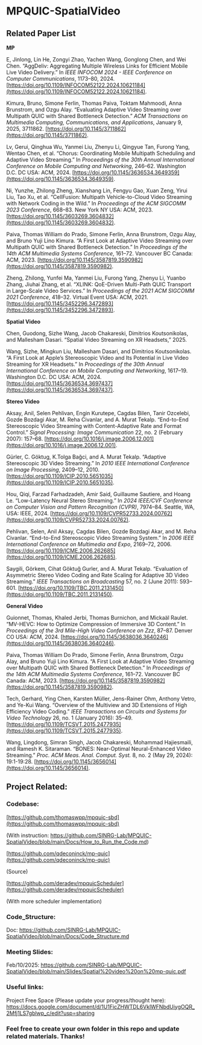 # MPQUIC-SpatialVideo

## **Related Paper List**

**MP**

E, Jinlong, Lin He, Zongyi Zhao, Yachen Wang, Gonglong Chen, and Wei Chen. “AggDeliv: Aggregating Multiple Wireless Links for Efficient Mobile Live Video Delivery.” In *IEEE INFOCOM 2024 - IEEE Conference on Computer Communications*, 1173–80, 2024. [https://doi.org/10.1109/INFOCOM52122.2024.10621184](https://doi.org/10.1109/INFOCOM52122.2024.10621184).

Kimura, Bruno, Simone Ferlin, Thomas Paiva, Toktam Mahmoodi, Anna Brunstrom, and Ozgu Alay. “Evaluating Adaptive Video Streaming over Multipath QUIC with Shared Bottleneck Detection.” *ACM Transactions on Multimedia Computing, Communications, and Applications*, January 9, 2025, 3711862. [https://doi.org/10.1145/3711862](https://doi.org/10.1145/3711862).

Lv, Gerui, Qinghua Wu, Yanmei Liu, Zhenyu Li, Qingyue Tan, Furong Yang, Wentao Chen, et al. “Chorus: Coordinating Mobile Multipath Scheduling and Adaptive Video Streaming.” In *Proceedings of the 30th Annual International Conference on Mobile Computing and Networking*, 246–62. Washington D.C. DC USA: ACM, 2024. [https://doi.org/10.1145/3636534.3649359](https://doi.org/10.1145/3636534.3649359).

Ni, Yunzhe, Zhilong Zheng, Xianshang Lin, Fengyu Gao, Xuan Zeng, Yirui Liu, Tao Xu, et al. “CellFusion: Multipath Vehicle-to-Cloud Video Streaming with Network Coding in the Wild.” In *Proceedings of the ACM SIGCOMM 2023 Conference*, 668–83. New York NY USA: ACM, 2023. [https://doi.org/10.1145/3603269.3604832](https://doi.org/10.1145/3603269.3604832).

Paiva, Thomas William do Prado, Simone Ferlin, Anna Brunstrom, Ozgu Alay, and Bruno Yuji Lino Kimura. “A First Look at Adaptive Video Streaming over Multipath QUIC with Shared Bottleneck Detection.” In *Proceedings of the 14th ACM Multimedia Systems Conference*, 161–72. Vancouver BC Canada: ACM, 2023. [https://doi.org/10.1145/3587819.3590982](https://doi.org/10.1145/3587819.3590982).

Zheng, Zhilong, Yunfei Ma, Yanmei Liu, Furong Yang, Zhenyu Li, Yuanbo Zhang, Jiuhai Zhang, et al. “XLINK: QoE-Driven Multi-Path QUIC Transport in Large-Scale Video Services.” In *Proceedings of the 2021 ACM SIGCOMM 2021 Conference*, 418–32. Virtual Event USA: ACM, 2021. [https://doi.org/10.1145/3452296.3472893](https://doi.org/10.1145/3452296.3472893).

**Spatial Video**

Chen, Guodong, Sizhe Wang, Jacob Chakareski, Dimitrios Koutsonikolas, and Mallesham Dasari. “Spatial Video Streaming on XR Headsets,” 2025.

Wang, Sizhe, Mingkun Liu, Mallesham Dasari, and Dimitrios Koutsonikolas. “A First Look at Apple’s Stereoscopic Video and Its Potential in Live Video Streaming for XR Headsets.” In *Proceedings of the 30th Annual International Conference on Mobile Computing and Networking*, 1617–19. Washington D.C. DC USA: ACM, 2024. [https://doi.org/10.1145/3636534.3697437](https://doi.org/10.1145/3636534.3697437).

**Stereo Video**

Aksay, Anil, Selen Pehlivan, Engin Kurutepe, Cagdas Bilen, Tanir Ozcelebi, Gozde Bozdagi Akar, M. Reha Civanlar, and A. Murat Tekalp. “End-to-End Stereoscopic Video Streaming with Content-Adaptive Rate and Format Control.” *Signal Processing: Image Communication* 22, no. 2 (February 2007): 157–68. [https://doi.org/10.1016/j.image.2006.12.001](https://doi.org/10.1016/j.image.2006.12.001).

Gürler, C. Göktug, K.Tolga Bağci, and A. Murat Tekalp. “Adaptive Stereoscopic 3D Video Streaming.” In *2010 IEEE International Conference on Image Processing*, 2409–12, 2010. [https://doi.org/10.1109/ICIP.2010.5651035](https://doi.org/10.1109/ICIP.2010.5651035).

Hou, Qiqi, Farzad Farhadzadeh, Amir Said, Guillaume Sautiere, and Hoang Le. “Low-Latency Neural Stereo Streaming.” In *2024 IEEE/CVF Conference on Computer Vision and Pattern Recognition (CVPR)*, 7974–84. Seattle, WA, USA: IEEE, 2024. [https://doi.org/10.1109/CVPR52733.2024.00762](https://doi.org/10.1109/CVPR52733.2024.00762).

Pehlivan, Selen, Anil Aksay, Cagdas Bilen, Gozde Bozdagi Akar, and M. Reha Civanlar. “End-to-End Stereoscopic Video Streaming System.” In *2006 IEEE International Conference on Multimedia and Expo*, 2169–72, 2006. [https://doi.org/10.1109/ICME.2006.262685](https://doi.org/10.1109/ICME.2006.262685).

Saygili, Görkem, Cihat Göktuğ Gurler, and A. Murat Tekalp. “Evaluation of Asymmetric Stereo Video Coding and Rate Scaling for Adaptive 3D Video Streaming.” *IEEE Transactions on Broadcasting* 57, no. 2 (June 2011): 593–601. [https://doi.org/10.1109/TBC.2011.2131450](https://doi.org/10.1109/TBC.2011.2131450).

**General Video**

Guionnet, Thomas, Khaled Jerbi, Thomas Burnichon, and Mickaäl Raulet. “MV-HEVC: How to Optimize Compression of Immersive 3D Content.” In *Proceedings of the 3rd Mile-High Video Conference on Zzz*, 87–87. Denver CO USA: ACM, 2024. [https://doi.org/10.1145/3638036.3640246](https://doi.org/10.1145/3638036.3640246).

Paiva, Thomas William Do Prado, Simone Ferlin, Anna Brunstrom, Ozgu Alay, and Bruno Yuji Lino Kimura. “A First Look at Adaptive Video Streaming over Multipath QUIC with Shared Bottleneck Detection.” In *Proceedings of the 14th ACM Multimedia Systems Conference*, 161–72. Vancouver BC Canada: ACM, 2023. [https://doi.org/10.1145/3587819.3590982](https://doi.org/10.1145/3587819.3590982).

Tech, Gerhard, Ying Chen, Karsten Müller, Jens-Rainer Ohm, Anthony Vetro, and Ye-Kui Wang. “Overview of the Multiview and 3D Extensions of High Efficiency Video Coding.” *IEEE Transactions on Circuits and Systems for Video Technology* 26, no. 1 (January 2016): 35–49. [https://doi.org/10.1109/TCSVT.2015.2477935](https://doi.org/10.1109/TCSVT.2015.2477935).

Wang, Lingdong, Simran Singh, Jacob Chakareski, Mohammad Hajiesmaili, and Ramesh K. Sitaraman. “BONES: Near-Optimal Neural-Enhanced Video Streaming.” *Proc. ACM Meas. Anal. Comput. Syst.* 8, no. 2 (May 29, 2024): 19:1-19:28. [https://doi.org/10.1145/3656014](https://doi.org/10.1145/3656014).

## Project Related:

### Codebase:

[https://github.com/thomaswpp/mpquic-sbd](https://github.com/thomaswpp/mpquic-sbd)

(With instruction: https://github.com/SINRG-Lab/MPQUIC-SpatialVideo/blob/main/Docs/How_to_Run_the_Code.md)

[https://github.com/qdeconinck/mp-quic](https://github.com/qdeconinck/mp-quic)

(Source)

[https://github.com/deradev/mpquicScheduler](https://github.com/deradev/mpquicScheduler)

(With more scheduler implementation)

### Code_Structure:
Doc:
https://github.com/SINRG-Lab/MPQUIC-SpatialVideo/blob/main/Docs/Code_Structure.md

### Meeting Slides:
Feb/10/2025: https://github.com/SINRG-Lab/MPQUIC-SpatialVideo/blob/main/Slides/Spatial%20video%20on%20mp-quic.pdf

### Useful links:

Project Free Space (Please update your progress/thought here):
 https://docs.google.com/document/d/1U1FicZHWTDL6VklWFNbdUiygOQR_2Mfj1LS7gblwp_c/edit?usp=sharing
 

### Feel free to create your own folder in this repo and update related materials. Thanks!
